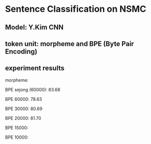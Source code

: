 # Sentence Classification on NSMC
## Model: Y.Kim CNN
## token unit: morpheme and BPE (Byte Pair Encoding)
## experiment results
morpheme:

BPE sejong (60000): 83.68

BPE 60000: 78.63

BPE 30000: 80.69

BPE 20000: 81.70

BPE 15000: 

BPE 10000: 
